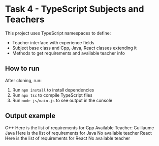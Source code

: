 # Task 4 - TypeScript Subjects and Teachers

This project uses TypeScript namespaces to define:

- Teacher interface with experience fields
- Subject base class and Cpp, Java, React classes extending it
- Methods to get requirements and available teacher info

## How to run

After cloning, run:

1. Run `npm install` to install dependencies
2. Run `npx tsc` to compile TypeScript files
3. Run `node js/main.js` to see output in the console

## Output example

C++
Here is the list of requirements for Cpp
Available Teacher: Guillaume
Java
Here is the list of requirements for Java
No available teacher
React
Here is the list of requirements for React
No available teacher

